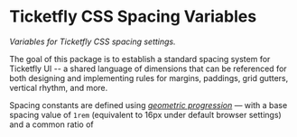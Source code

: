 # Ticketfly CSS Spacing Variables

_Variables for Ticketfly CSS spacing settings._

The goal of this package is to establish a standard spacing system
for Ticketfly UI -- a shared language of dimensions that can
be referenced for both designing and implementing rules for margins,
paddings, grid gutters, vertical rhythm, and more.

Spacing constants are defined using [_geometric progression_](https://en.wikipedia.org/wiki/Geometric_progression)
&mdash; with a base spacing value of `1rem` (equivalent to 16px under
default browser settings) and a common ratio of
